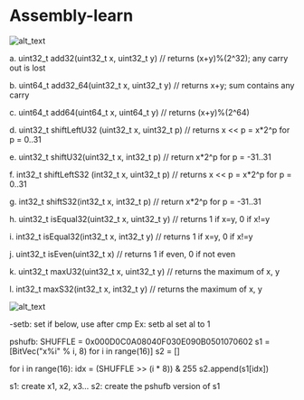 # Assembly-learn

![alt_text](https://media.cheggcdn.com/media%2F915%2F9152d5e6-6c17-4e93-aa8d-d70b5507d021%2Fphpgt9SZU.png)

a. uint32_t add32(uint32_t x, uint32_t y) // returns (x+y)%(2^32); any carry out is lost

b. uint64_t add32_64(uint32_t x, uint32_t y) // returns x+y; sum contains any carry

c. uint64_t add64(uint64_t x, uint64_t y) // returns (x+y)%(2^64)

d. uint32_t shiftLeftU32 (uint32_t x, uint32_t p) // returns x << p = x*2^p for p = 0..31

e. uint32_t shiftU32(uint32_t x, int32_t p) // return x*2^p for p = -31..31

f. int32_t shiftLeftS32 (int32_t x, uint32_t p) // returns x << p = x*2^p for p = 0..31

g. int32_t shiftS32(int32_t x, int32_t p) // return x*2^p for p = -31..31

h. uint32_t isEqual32(uint32_t x, uint32_t y) // returns 1 if x=y, 0 if x!=y

i. int32_t isEqual32(int32_t x, int32_t y) // returns 1 if x=y, 0 if x!=y

j. uint32_t isEven(uint32_t x) // returns 1 if even, 0 if not even

k. uint32_t maxU32(uint32_t x, uint32_t y) // returns the maximum of x, y

l. int32_t maxS32(int32_t x, int32_t y) // returns the maximum of x, y


![alt_text](https://i.imgur.com/km2o5yX.png)


-setb: set if below, use after cmp Ex: setb al set al to 1

pshufb:
SHUFFLE =  0x000D0C0A08040F030E090B0501070602
s1 = [BitVec("x%i" % i, 8) for i in range(16)]
s2 = []

for i in range(16):
	idx = (SHUFFLE >> (i * 8)) & 255
	s2.append(s1[idx])
  
 s1: create x1, x2, x3...
 s2: create the pshufb version of s1

